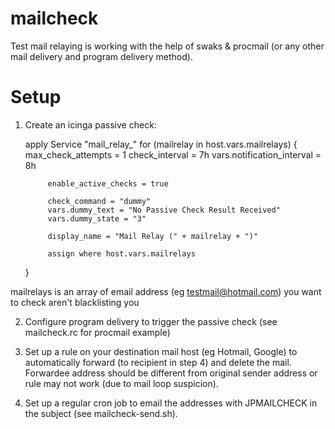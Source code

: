 mailcheck
=========

Test mail relaying is working with the help of swaks & procmail (or any other mail delivery and program delivery method).


Setup
=====

1. Create an icinga passive check:

	apply Service "mail_relay_" for (mailrelay in host.vars.mailrelays) {
			max_check_attempts = 1
			check_interval = 7h
			vars.notification_interval = 8h

			enable_active_checks = true

			check_command = "dummy"
			vars.dummy_text = "No Passive Check Result Received"
			vars.dummy_state = "3"

			display_name = "Mail Relay (" + mailrelay + ")"

			assign where host.vars.mailrelays
	}

mailrelays is an array of email address (eg testmail@hotmail.com) you want to check aren't blacklisting you

2. Configure program delivery to trigger the passive check (see mailcheck.rc for procmail example)

3. Set up a rule on your destination mail host (eg Hotmail, Google) to automatically forward (to recipient in step 4) and delete the mail. Forwardee address should be different from original sender address or rule may not work (due to mail loop suspicion).

4. Set up a regular cron job to email the addresses with JPMAILCHECK in the subject (see mailcheck-send.sh).

